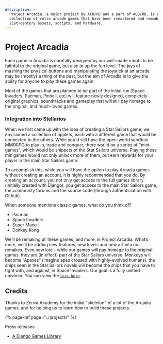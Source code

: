 ```yaml
---
description: >-
  Project Arcadia, a major project by AC0/RD and a part of AC0/RD, is a
  collection of retro arcade games that have been remastered and remade using
  21st-century assets, scripts, and hardware.
---
```


# Project Arcadia

Each game in Arcadia is carefully designed by our well-made robots to be faithful to the original game, but also to up the fun level. The joys of mashing the physical buttons and manipulating the joystick at an arcade may be \(mostly\) a thing of the past, but the aim of Arcadia is to give the ability for anyone to play these games again.

Most of the games that are planned to be part of the initial run \(Space Invaders, Pacman, Pinball, etc\) will feature newly designed, completely original graphics, soundtracks and gameplay that will still pay homage to the original, and much-loved games. 

### Integration into Stellarios

When we first came up with the idea of creating a Star Sailors game, we envisioned a collection of applets, each with a different game that would be connected to the others. While you'd still have the open-world sandbox MMORPG to play in, trade and conquer, there would be a series of "mini-games", which would be snippets of the Star Sailors universe. Playing these minigames would not only unlock more of them, but earn rewards for your player in the main Star Sailors game.

To accomplish this, while you will have the option to play Arcadia games without creating an account, it is highly recommended that you do. By creating an account, you not only get access to the full games library \(initially created with Django\), you get access to the main Star Sailors game, the community forums and the source code \(through authenticiation with Github\). 

When someone mentions classic games, what do you think of?

* Pacman
* Space Invaders
* Super Mario
* Donkey Kong

 We’ll be remaking all these games, and more, in Project Arcadia. What’s more, we’ll be adding new features, new levels and new art into our remakes. Even new lore - while our games will pay homage to the original games, they are \(in effect\) part of the Star Sailors universe. Monkeys will become “Apexes” \(imagine apes crossed with highly-evolved humans\), the ships seen in the Star Sailors novels will become the ships that you have to fight with, and against, in Space Invaders. Our goal is a fully unified universe. You can view the [`lore here`](https://acord.software/stellarios/starsailors#star-sailors-lore).

## Credits

Thanks to Zenva Academy for the initial "skeleton" of a lot of the Arcadia games, and for helping us to learn how to build these projects.

{% page-ref page="../projects/" %}

Press releases:

* [A Django Games Library](https://acord.software/stellarios/hydejack/django/python/games/2020-05-05-django-games-library/)

